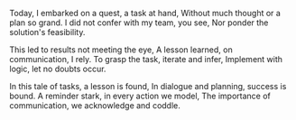 Today, I embarked on a quest, a task at hand,
Without much thought or a plan so grand.
I did not confer with my team, you see,
Nor ponder the solution's feasibility.

This led to results not meeting the eye,
A lesson learned, on communication, I rely.
To grasp the task, iterate and infer,
Implement with logic, let no doubts occur.

In this tale of tasks, a lesson is found,
In dialogue and planning, success is bound.
A reminder stark, in every action we model,
The importance of communication, we acknowledge and coddle.